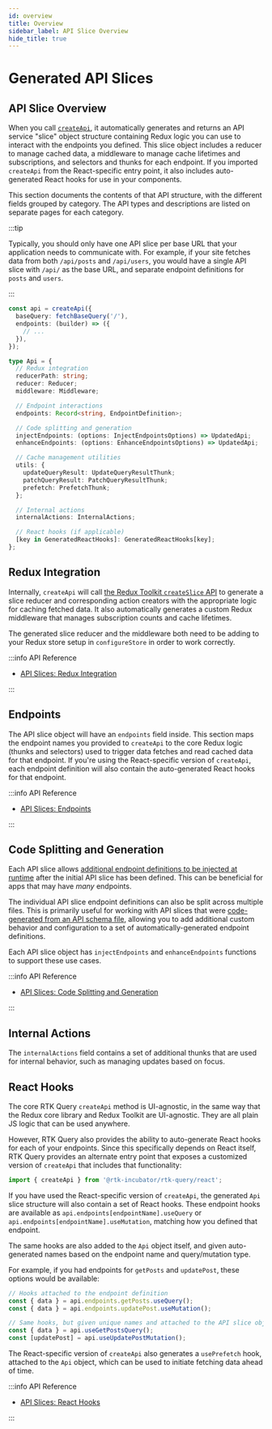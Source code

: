 ```yaml
---
id: overview
title: Overview
sidebar_label: API Slice Overview
hide_title: true
---
```


# Generated API Slices

## API Slice Overview

When you call [`createApi`](../createApi.md), it automatically generates and returns an API service "slice" object structure containing Redux logic you can use to interact with the endpoints you defined. This slice object includes a reducer to manage cached data, a middleware to manage cache lifetimes and subscriptions, and selectors and thunks for each endpoint. If you imported `createApi` from the React-specific entry point, it also includes auto-generated React hooks for use in your components.

This section documents the contents of that API structure, with the different fields grouped by category. The API types and descriptions are listed on separate pages for each category.

:::tip

Typically, you should only have one API slice per base URL that your application needs to communicate with. For example, if your site fetches data from both `/api/posts` and `/api/users`, you would have a single API slice with `/api/` as the base URL, and separate endpoint definitions for `posts` and `users`.

:::

```ts title="API Slice Contents"
const api = createApi({
  baseQuery: fetchBaseQuery('/'),
  endpoints: (builder) => ({
    // ...
  }),
});

type Api = {
  // Redux integration
  reducerPath: string;
  reducer: Reducer;
  middleware: Middleware;

  // Endpoint interactions
  endpoints: Record<string, EndpointDefinition>;

  // Code splitting and generation
  injectEndpoints: (options: InjectEndpointsOptions) => UpdatedApi;
  enhanceEndpoints: (options: EnhanceEndpointsOptions) => UpdatedApi;

  // Cache management utilities
  utils: {
    updateQueryResult: UpdateQueryResultThunk;
    patchQueryResult: PatchQueryResultThunk;
    prefetch: PrefetchThunk;
  };

  // Internal actions
  internalActions: InternalActions;

  // React hooks (if applicable)
  [key in GeneratedReactHooks]: GeneratedReactHooks[key];
};
```

## Redux Integration

Internally, `createApi` will call [the Redux Toolkit `createSlice` API](https://redux-toolkit.js.org/api/createSlice) to generate a slice reducer and corresponding action creators with the appropriate logic for caching fetched data. It also automatically generates a custom Redux middleware that manages subscription counts and cache lifetimes.

The generated slice reducer and the middleware both need to be adding to your Redux store setup in `configureStore` in order to work correctly.

:::info API Reference

- [API Slices: Redux Integration](./redux-integration.md)

:::

## Endpoints

The API slice object will have an `endpoints` field inside. This section maps the endpoint names you provided to `createApi` to the core Redux logic (thunks and selectors) used to trigger data fetches and read cached data for that endpoint. If you're using the React-specific version of `createApi`, each endpoint definition will also contain the auto-generated React hooks for that endpoint.

:::info API Reference

- [API Slices: Endpoints](./endpoints.md)

:::

## Code Splitting and Generation

Each API slice allows [additional endpoint definitions to be injected at runtime](../../concepts/code-splitting.md) after the initial API slice has been defined. This can be beneficial for apps that may have _many_ endpoints.

The individual API slice endpoint definitions can also be split across multiple files. This is primarily useful for working with API slices that were [code-generated from an API schema file](../../concepts/code-generation.md), allowing you to add additional custom behavior and configuration to a set of automatically-generated endpoint definitions.

Each API slice object has `injectEndpoints` and `enhanceEndpoints` functions to support these use cases.

:::info API Reference

- [API Slices: Code Splitting and Generation](./code-splitting.md)

:::

## Internal Actions

The `internalActions` field contains a set of additional thunks that are used for internal behavior, such as managing updates based on focus.

## React Hooks

The core RTK Query `createApi` method is UI-agnostic, in the same way that the Redux core library and Redux Toolkit are UI-agnostic. They are all plain JS logic that can be used anywhere.

However, RTK Query also provides the ability to auto-generate React hooks for each of your endpoints. Since this specifically depends on React itself, RTK Query provides an alternate entry point that exposes a customized version of `createApi` that includes that functionality:

```js
import { createApi } from '@rtk-incubator/rtk-query/react';
```

If you have used the React-specific version of `createApi`, the generated `Api` slice structure will also contain a set of React hooks. These endpoint hooks are available as `api.endpoints[endpointName].useQuery` or `api.endpoints[endpointName].useMutation`, matching how you defined that endpoint.

The same hooks are also added to the `Api` object itself, and given auto-generated names based on the endpoint name and query/mutation type.

For example, if you had endpoints for `getPosts` and `updatePost`, these options would be available:

```ts title="Generated React Hook names"
// Hooks attached to the endpoint definition
const { data } = api.endpoints.getPosts.useQuery();
const { data } = api.endpoints.updatePost.useMutation();

// Same hooks, but given unique names and attached to the API slice object
const { data } = api.useGetPostsQuery();
const [updatePost] = api.useUpdatePostMutation();
```

The React-specific version of `createApi` also generates a `usePrefetch` hook, attached to the `Api` object, which can be used to initiate fetching data ahead of time.

:::info API Reference

- [API Slices: React Hooks](./hooks.md)

:::
